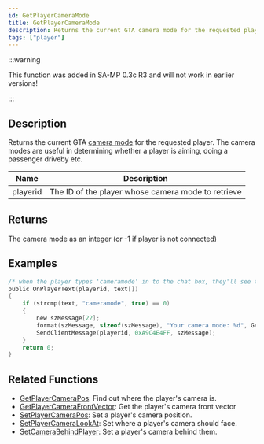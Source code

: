 ```yaml
---
id: GetPlayerCameraMode
title: GetPlayerCameraMode
description: Returns the current GTA camera mode for the requested player.
tags: ["player"]
---
```


:::warning

This function was added in SA-MP 0.3c R3 and will not work in earlier versions!

:::

## Description

Returns the current GTA [camera mode](../resources/cameramodes) for the requested player. The camera modes are useful in determining whether a player is aiming, doing a passenger driveby etc.

| Name     | Description                                        |
| -------- | -------------------------------------------------- |
| playerid | The ID of the player whose camera mode to retrieve |

## Returns

The camera mode as an integer (or -1 if player is not connected)

## Examples

```c
/* when the player types 'cameramode' in to the chat box, they'll see this. */
public OnPlayerText(playerid, text[])
{
    if (strcmp(text, "cameramode", true) == 0)
    {
        new szMessage[22];
        format(szMessage, sizeof(szMessage), "Your camera mode: %d", GetPlayerCameraMode(playerid));
        SendClientMessage(playerid, 0xA9C4E4FF, szMessage);
    }
    return 0;
}
```

## Related Functions

- [GetPlayerCameraPos](GetPlayerCameraPos): Find out where the player's camera is.
- [GetPlayerCameraFrontVector](GetPlayerCameraFrontVector): Get the player's camera front vector
- [SetPlayerCameraPos](SetPlayerCameraPos): Set a player's camera position.
- [SetPlayerCameraLookAt](SetPlayerCameraLookAt): Set where a player's camera should face.
- [SetCameraBehindPlayer](SetCameraBehindPlayer): Set a player's camera behind them.
